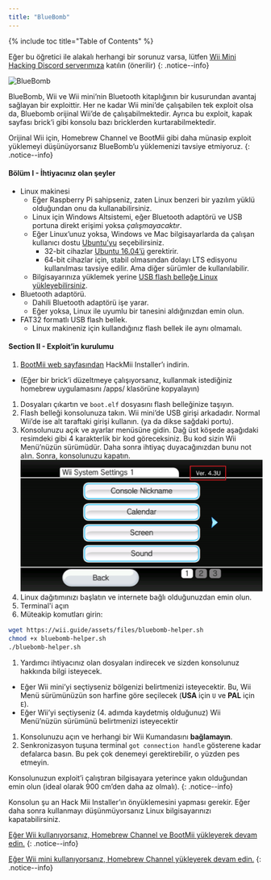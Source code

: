 ```yaml
---
title: "BlueBomb"
---
```


{% include toc title="Table of Contents" %}

Eğer bu öğretici ile alakalı herhangi bir sorunuz varsa, lütfen [ Wii Mini Hacking Discord serverımıza](https://discord.gg/6ryxnkS) katılın (önerilir)
{: .notice--info}

![BlueBomb](/images/bluebomb.png)

BlueBomb, Wii ve Wii mini’nin Bluetooth kitaplığının bir kusurundan avantaj sağlayan bir exploittir. Her ne kadar Wii mini’de çalışabilen tek exploit olsa da, Bluebomb orijinal Wii’de de çalışabilmektedir. Ayrıca bu exploit, kapak sayfası brick’i gibi konsolu bazı bricklerden kurtarabilmektedir.

Orijinal Wii için, Homebrew Channel ve BootMii gibi daha münasip exploit yüklemeyi düşünüyorsanız BlueBomb’u yüklemenizi tavsiye etmiyoruz.
{: .notice--info}

#### Bölüm I - İhtiyacınız olan şeyler
- Linux makinesi
  - Eğer Raspberry Pi sahipseniz, zaten Linux benzeri bir yazılım yüklü olduğundan onu da kullanabilirsiniz.
  - Linux için Windows Altsistemi, eğer Bluetooth adaptörü ve USB portuna direkt erişimi yoksa *çalışmayacaktır*.
  - Eğer Linux’unuz yoksa, Windows ve Mac bilgisayarlarda da çalışan kullanıcı dostu [Ubuntu’yu](https://ubuntu.com/download/desktop) seçebilirsiniz.
    - 32-bit cihazlar [Ubuntu 16.04’ü](http://releases.ubuntu.com/16.04/) gerektirir.
    - 64-bit cihazlar için, stabil olmasından dolayı LTS edisyonu kullanılması tavsiye edilir. Ama diğer sürümler de kullanılabilir.
  - Bilgisayarınıza yüklemek yerine [USB flash belleğe Linux yükleyebilirsiniz](https://ubuntu.com/tutorials/tutorial-create-a-usb-stick-on-windows#1-overview).
- Bluetooth adaptörü.
  - Dahili Bluetooth adaptörü işe yarar.
  - Eğer yoksa, Linux ile uyumlu bir tanesini aldığınızdan emin olun.
- FAT32 formatlı USB flash bellek.
  - Linux makineniz için kullandığınız flash bellek ile aynı olmamalı.

#### Section II - Exploit’in kurulumu
1. [BootMii web sayfasından](https://bootmii.org/download/) HackMii Installer’ı indirin.
- (Eğer bir brick’i düzeltmeye çalışıyorsanız, kullanmak istediğiniz homebrew uygulamasını /apps/ klasörüne kopyalayın)
1. Dosyaları çıkartın ve `boot.elf` dosyasını flash belleğinize taşıyın.
1. Flash belleği konsolunuza takın. Wii mini’de USB girişi arkadadır. Normal Wii’de ise alt taraftaki girişi kullanın. (ya da dikse sağdaki portu).
1. Konsolunuzu açık ve ayarlar menüsüne gidin. Dağ üst köşede aşağıdaki resimdeki gibi 4 karakterlik bir kod göreceksiniz. Bu kod sizin Wii Menü’nüzün sürümüdür. Daha sonra ihtiyaç duyacağınızdan bunu not alın. Sonra, konsolunuzu kapatın. ![SistemMenüsüSürümü](/images/Wii/SystemMenuVersion.png)
1. Linux dağıtımınızı başlatın ve internete bağlı olduğunuzdan emin olun.
1. Terminal'i açın
1. Müteakip komutları girin:
```bash
wget https://wii.guide/assets/files/bluebomb-helper.sh
chmod +x bluebomb-helper.sh
./bluebomb-helper.sh
```
1. Yardımcı ihtiyacınız olan dosyaları indirecek ve sizden konsolunuz hakkında bilgi isteyecek.
  - Eğer Wii mini’yi seçtiyseniz bölgenizi belirtmenizi isteyecektir. Bu, Wii Menü sürümünüzün son harfine göre seçilecek (**USA** için `U` ve **PAL** için `E`).
  - Eğer Wii’yi seçtiyseniz (4. adımda kaydetmiş olduğunuz) Wii Menü’nüzün sürümünü belirtmenizi isteyecektir
1. Konsolunuzu açın ve herhangi bir Wii Kumandasını **bağlamayın**.
1. Senkronizasyon tuşuna terminal `got connection handle` gösterene kadar defalarca basın. Bu pek çok denemeyi gerektirebilir, o yüzden pes etmeyin.

Konsolunuzun exploit’i çalıştıran bilgisayara yeterince yakın olduğundan emin olun (ideal olarak 900 cm’den daha az olmalı).
{: .notice--info}

Konsolun şu an Hack Mii Installer’ın önyüklemesini yapması gerekir. Eğer daha sonra kullanmayı düşünmüyorsanız Linux bilgisayarınızı kapatabilirsiniz.

[Eğer Wii kullanıyorsanız, Homebrew Channel ve BootMii yükleyerek devam edin.](hbc)
{: .notice--info}

[Eğer Wii mini kullanıyorsanız, Homebrew Channel yükleyerek devam edin.](hbc-mini)
{: .notice--info}

